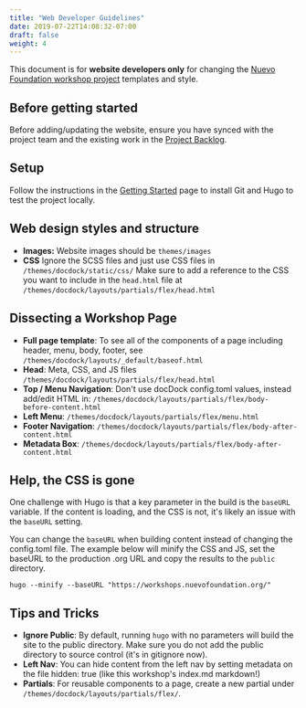 ```yaml
---
title: "Web Developer Guidelines"
date: 2019-07-22T14:08:32-07:00
draft: false
weight: 4
---
```


This document is for **website developers only** for changing the [Nuevo Foundation workshop project](https://github.com/nuevoFoundation/workshops) templates and style.

## Before getting started

Before adding/updating the website, ensure you have synced with the project team and the existing work in the [Project Backlog](https://github.com/NuevoFoundation/workshops/projects/1).

## Setup

Follow the instructions in the [Getting Started](../getting-started/) page to install Git and Hugo to test the project locally.

## Web design styles and structure

- **Images:** Website images should be `themes/images`
- **CSS** Ignore the SCSS files and just use CSS files in `/themes/docdock/static/css/` Make sure to add a reference to the CSS you want to include in the `head.html` file at `/themes/docdock/layouts/partials/flex/head.html`

## Dissecting a Workshop Page

- **Full page template**: To see all of the components of a page including header, menu, body, footer, see `/themes/docdock/layouts/_default/baseof.html`
- **Head**: Meta, CSS, and JS files `/themes/docdock/layouts/partials/flex/head.html`
- **Top / Menu Navigation**: Don't use docDock config.toml values, instead add/edit HTML in: `/themes/docdock/layouts/partials/flex/body-before-content.html`
- **Left Menu**: `/themes/docdock/layouts/partials/flex/menu.html`
- **Footer Navigation**: `/themes/docdock/layouts/partials/flex/body-after-content.html`
- **Metadata Box**: `/themes/docdock/layouts/partials/flex/body-after-content.html`

## Help, the CSS is gone

One challenge with Hugo is that a key parameter in the build is the `baseURL` variable. If the content is loading, and the CSS is not, it's likely an issue with the `baseURL` setting.

You can change the `baseURL` when building content instead of changing the config.toml file. The example below will minify the CSS and JS, set the baseURL to the production .org URL and copy the results to the `public` directory.

`hugo --minify --baseURL "https://workshops.nuevofoundation.org/"`

## Tips and Tricks

- **Ignore Public**: By default, running `hugo` with no parameters will build the site to the public directory. Make sure you do not add the public directory to source control (it's in gitignore now).
- **Left Nav**: You can hide content from the left nav by setting metadata on the file hidden: true (like this workshop's index.md markdown!)
- **Partials**: For reusable components to a page, create a new partial under `/themes/docdock/layouts/partials/flex/`.
